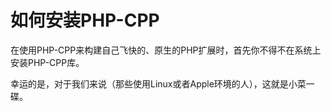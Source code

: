 # 如何安装PHP-CPP
在使用PHP-CPP来构建自己飞快的、原生的PHP扩展时，首先你不得不在系统上安装PHP-CPP库。

幸运的是，对于我们来说（那些使用Linux或者Apple环境的人），这就是小菜一碟。
